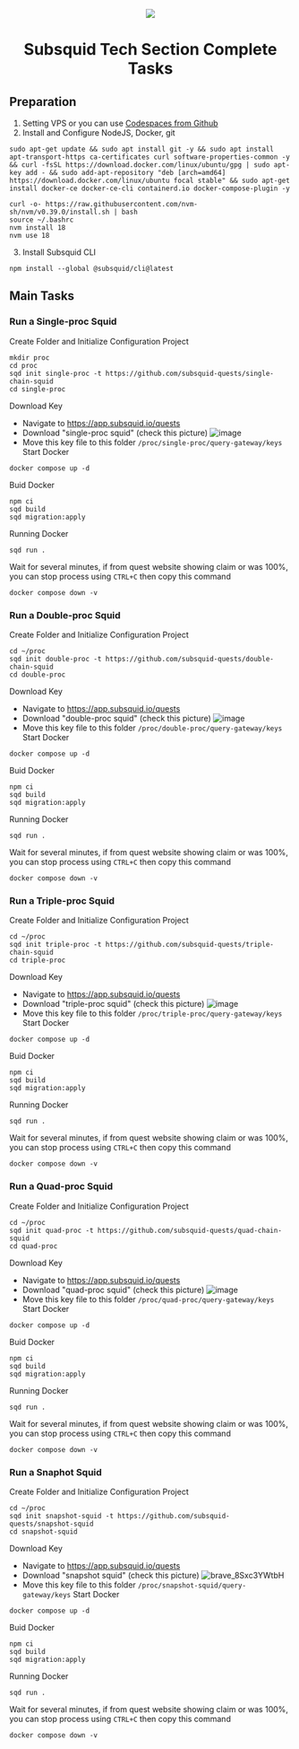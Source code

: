 <p align=center><img src="https://pbs.twimg.com/media/F7DAaWNaAAAZkIe?format=jpg&name=small"> </p>


<h1 align=center> Subsquid Tech Section Complete Tasks <br></h1>

## Preparation
1. Setting VPS or you can use <a href="https://github.com/codespaces">Codespaces from Github</a>
2. Install and Configure NodeJS, Docker, git
```
sudo apt-get update && sudo apt install git -y && sudo apt install apt-transport-https ca-certificates curl software-properties-common -y && curl -fsSL https://download.docker.com/linux/ubuntu/gpg | sudo apt-key add - && sudo add-apt-repository "deb [arch=amd64] https://download.docker.com/linux/ubuntu focal stable" && sudo apt-get install docker-ce docker-ce-cli containerd.io docker-compose-plugin -y
```
```
curl -o- https://raw.githubusercontent.com/nvm-sh/nvm/v0.39.0/install.sh | bash
source ~/.bashrc
nvm install 18
nvm use 18
```
3. Install Subsquid CLI
```
npm install --global @subsquid/cli@latest
```

## Main Tasks
### Run a Single-proc Squid
Create Folder and Initialize Configuration Project
```
mkdir proc
cd proc
sqd init single-proc -t https://github.com/subsquid-quests/single-chain-squid
cd single-proc
```
Download Key
* Navigate to https://app.subsquid.io/quests
* Download "single-proc squid" (check this picture)
  ![image](https://github.com/TestnetManiac/subsquid/assets/117708040/6a74da5c-3650-42ed-b58a-f936a5e1a659)
* Move this key file to this folder ``/proc/single-proc/query-gateway/keys``
Start Docker
```
docker compose up -d
```
Buid Docker
```
npm ci
sqd build
sqd migration:apply
```
Running Docker
```
sqd run .
```
Wait for several minutes, if from quest website showing claim or was 100%, you can stop process using ``CTRL+C`` then copy this command
```
docker compose down -v
```
### Run a Double-proc Squid
Create Folder and Initialize Configuration Project
```
cd ~/proc
sqd init double-proc -t https://github.com/subsquid-quests/double-chain-squid
cd double-proc
```
Download Key
* Navigate to https://app.subsquid.io/quests
* Download "double-proc squid" (check this picture)
  ![image](https://github.com/TestnetManiac/subsquid/assets/117708040/66dae6f0-1bdb-4671-aa07-34489c011042)
* Move this key file to this folder ``/proc/double-proc/query-gateway/keys``
Start Docker
```
docker compose up -d
```
Buid Docker
```
npm ci
sqd build
sqd migration:apply
```
Running Docker
```
sqd run .
```
Wait for several minutes, if from quest website showing claim or was 100%, you can stop process using ``CTRL+C`` then copy this command
```
docker compose down -v
```
### Run a Triple-proc Squid
Create Folder and Initialize Configuration Project
```
cd ~/proc
sqd init triple-proc -t https://github.com/subsquid-quests/triple-chain-squid
cd triple-proc
```
Download Key
* Navigate to https://app.subsquid.io/quests
* Download "triple-proc squid" (check this picture)
  ![image](https://github.com/TestnetManiac/subsquid/assets/117708040/23fc6993-8cfe-45a1-a363-67366968dd6c)
* Move this key file to this folder ``/proc/triple-proc/query-gateway/keys``
Start Docker
```
docker compose up -d
```
Buid Docker
```
npm ci
sqd build
sqd migration:apply
```
Running Docker
```
sqd run .
```
Wait for several minutes, if from quest website showing claim or was 100%, you can stop process using ``CTRL+C`` then copy this command
```
docker compose down -v
```
### Run a Quad-proc Squid
Create Folder and Initialize Configuration Project
```
cd ~/proc
sqd init quad-proc -t https://github.com/subsquid-quests/quad-chain-squid
cd quad-proc
```
Download Key
* Navigate to https://app.subsquid.io/quests
* Download "quad-proc squid" (check this picture)
  ![image](https://github.com/TestnetManiac/subsquid/assets/117708040/8640aba0-094d-44c6-b685-4c91ae6d21d0)
* Move this key file to this folder ``/proc/quad-proc/query-gateway/keys``
Start Docker
```
docker compose up -d
```
Buid Docker
```
npm ci
sqd build
sqd migration:apply
```
Running Docker
```
sqd run .
```
Wait for several minutes, if from quest website showing claim or was 100%, you can stop process using ``CTRL+C`` then copy this command
```
docker compose down -v
```
### Run a Snaphot Squid
Create Folder and Initialize Configuration Project
```
cd ~/proc
sqd init snapshot-squid -t https://github.com/subsquid-quests/snapshot-squid
cd snapshot-squid
```
Download Key
* Navigate to https://app.subsquid.io/quests
* Download "snapshot squid" (check this picture)
  ![brave_8Sxc3YWtbH](https://github.com/TestnetManiac/subsquid/assets/117708040/85a90818-38df-4827-a981-e69da5fc8fbe)
* Move this key file to this folder ``/proc/snapshot-squid/query-gateway/keys``
Start Docker
```
docker compose up -d
```
Buid Docker
```
npm ci
sqd build
sqd migration:apply
```
Running Docker
```
sqd run .
```
Wait for several minutes, if from quest website showing claim or was 100%, you can stop process using ``CTRL+C`` then copy this command
```
docker compose down -v
```
